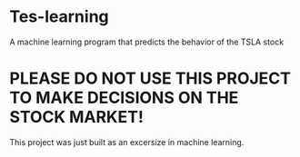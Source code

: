 # Tes-learning
A machine learning program that predicts the behavior of the TSLA stock

# PLEASE DO NOT USE THIS PROJECT TO MAKE DECISIONS ON THE STOCK MARKET! 
This project was just built as an excersize in machine learning.
